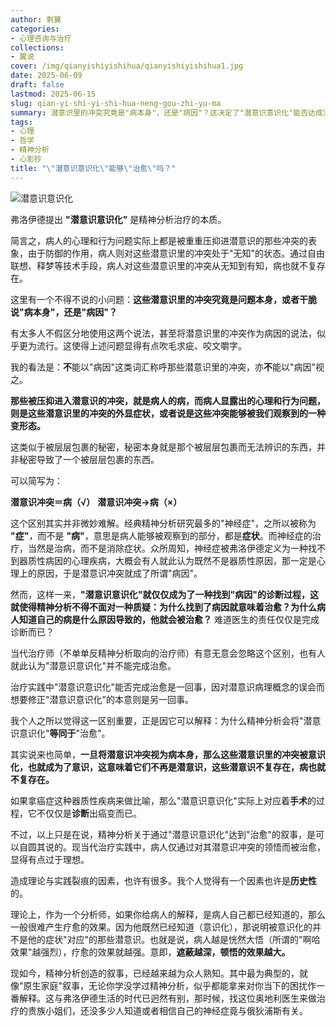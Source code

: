 ```yaml
---
author: 剩翼
categories:
- 心理咨询与治疗
collections:
- 翼说
cover: /img/qianyishiyishihua/qianyishiyishihua1.jpg
date: 2025-06-09
draft: false
lastmod: 2025-06-15
slug: qian-yi-shi-yi-shi-hua-neng-gou-zhi-yu-ma
summary: 潜意识里的冲突究竟是"病本身"，还是"病因"？这决定了"潜意识意识化"能否达成治愈。
tags:
- 心理
- 哲学
- 精神分析
- 心影抄
title: "\"潜意识意识化\"能够\"治愈\"吗？"
---
```


![潜意识意识化](/img/qianyishiyishihua/qianyishiyishihua1.jpg)

弗洛伊德提出 **"潜意识意识化"** 是精神分析治疗的本质。

简言之，病人的心理和行为问题实际上都是被重重压抑进潜意识的那些冲突的表象，由于防御的作用，病人则对这些潜意识里的冲突处于"无知"的状态。通过自由联想、释梦等技术手段，病人对这些潜意识里的冲突从无知到有知，病也就不复存在。

这里有一个不得不说的小问题：**这些潜意识里的冲突究竟是问题本身，或者干脆说"病本身"，还是"病因"？**

有太多人不假区分地使用这两个说法，甚至将潜意识里的冲突作为病因的说法，似乎更为流行。这使得上述问题显得有点吹毛求疵、咬文嚼字。

我的看法是：**不**能以"病因"这类词汇称呼那些潜意识里的冲突，亦**不**能以"病因"视之。

**那些被压抑进入潜意识的冲突，就是病人的病，而病人显露出的心理和行为问题，则是这些潜意识里的冲突的外显症状，或者说是这些冲突能够被我们观察到的一种变形态。**

这类似于被层层包裹的秘密，秘密本身就是那个被层层包裹而无法辨识的东西，并非秘密导致了一个被层层包裹的东西。

可以简写为：

**潜意识冲突＝病（√）**
**潜意识冲突→病（×）**

这个区别其实并非微妙难解。经典精神分析研究最多的"神经症"，之所以被称为 **"症"**，而不是 **"病"**，意思是病人能够被观察到的部分，都是**症状**。而神经症的治疗，当然是治病，而不是消除症状。众所周知，神经症被弗洛伊德定义为一种找不到器质性病因的心理疾病，大概会有人就此认为既然不是器质性原因，那一定是心理上的原因，于是潜意识冲突就成了所谓"病因"。

然而，这样一来，**"潜意识意识化"就仅仅成为了一种找到"病因"的诊断过程，这就使得精神分析不得不面对一种质疑：为什么找到了病因就意味着治愈？为什么病人知道自己的病是什么原因导致的，他就会被治愈？** 难道医生的责任仅仅是完成诊断而已？

当代治疗师（不单单反精神分析取向的治疗师）有意无意会忽略这个区别，也有人就此认为"潜意识意识化"并不能完成治愈。

治疗实践中"潜意识意识化"能否完成治愈是一回事，因对潜意识病理概念的误会而想要修正"潜意识意识化"的本意则是另一回事。

我个人之所以觉得这一区别重要，正是因它可以解释：为什么精神分析会将"潜意识意识化"**等同于**"治愈"。

其实说来也简单，**一旦将潜意识冲突视为病本身，那么这些潜意识里的冲突被意识化，也就成为了意识，这意味着它们不再是潜意识，这些潜意识不复存在，病也就不复存在。**

如果拿癌症这种器质性疾病来做比喻，那么"潜意识意识化"实际上对应着**手术**的过程，它不仅仅是**诊断**出癌变而已。

不过，以上只是在说，精神分析关于通过"潜意识意识化"达到"治愈"的叙事，是可以自圆其说的。现当代治疗实践中，病人仅通过对其潜意识冲突的领悟而被治愈，显得有点过于理想。

造成理论与实践裂痕的因素，也许有很多。我个人觉得有一个因素也许是**历史性**的。

理论上，作为一个分析师，如果你给病人的解释，是病人自己都已经知道的，那么一般很难产生疗愈的效果。因为他既然已经知道（意识化），那说明被意识化的并不是他的症状"对应"的那些潜意识。也就是说，病人越是恍然大悟（所谓的"啊哈效果"越强烈），疗愈的效果就越强。意即，**遮蔽越深，顿悟的效果越大。**

现如今，精神分析创造的叙事，已经越来越为众人熟知。其中最为典型的，就像"原生家庭"叙事，无论你学没学过精神分析，似乎都能拿来对你当下的困扰作一番解释。这与弗洛伊德生活的时代已迥然有别，那时候，找这位奥地利医生来做治疗的贵族小姐们，还没多少人知道或者相信自己的神经症竟与俄狄浦斯有关。

